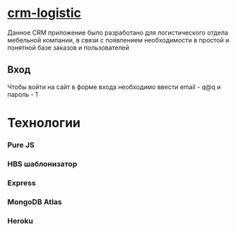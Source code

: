 # [crm-logistic](https://crm-logistic.herokuapp.com/)
Данное CRM приложение было разработано для логистического отдела мебельной компании, в связи с появлением необходимости в простой и понятной базе заказов и пользователей

## Вход

Чтобы войти на сайт в форме входа необходимо ввести email - q@q и пароль - 1

# Технологии
### Pure JS
### HBS шаблонизатор
### Express
### MongoDB Atlas
### Heroku
